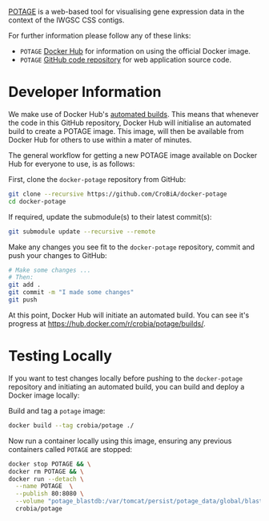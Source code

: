 [POTAGE](https://github.com/CroBiA/potage) is a web-based tool for visualising gene expression data in the context
of the IWGSC CSS contigs.

For further information please follow any of these links:

 * `POTAGE` [Docker Hub](https://hub.docker.com/r/crobia/potage/) for information on using the official Docker image.
 * `POTAGE` [GitHub code repository](https://github.com/CroBiA/potage) for web application source code.

# Developer Information

We make use of Docker Hub's [automated builds](https://docs.docker.com/docker-hub/builds/). This means that whenever the code
in this GitHub repository, Docker Hub will initialise an automated build to create a POTAGE image. This image, will then be
available from Docker Hub for others to use within a mater of minutes.

The general workflow for getting a new POTAGE image available on Docker Hub for everyone to use, is as follows:

First, clone the `docker-potage` repository from GitHub:

```bash
git clone --recursive https://github.com/CroBiA/docker-potage
cd docker-potage
```

If required, update the submodule(s) to their latest commit(s):

```bash
git submodule update --recursive --remote
```

Make any changes you see fit to the `docker-potage` repository, commit and push your changes to GitHub:

```bash
# Make some changes ...
# Then:
git add .
git commit -m "I made some changes"
git push
```

At this point, Docker Hub will initiate an automated build. You can see it's progress at https://hub.docker.com/r/crobia/potage/builds/.

# Testing Locally

If you want to test changes locally before pushing to the `docker-potage` repository and initiating an automated build, you
can build and deploy a Docker image locally:

Build and tag a `potage` image:

```bash
docker build --tag crobia/potage ./
```

Now run a container locally using this image, ensuring any previous containers called `POTAGE` are stopped:

```bash
docker stop POTAGE && \
docker rm POTAGE && \
docker run --detach \
  --name POTAGE  \
  --publish 80:8080 \
  --volume "potage_blastdb:/var/tomcat/persist/potage_data/global/blast_db" \
  crobia/potage
```
